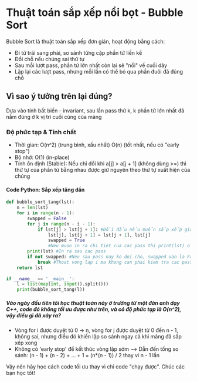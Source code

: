 # Thuật toán sắp xếp nổi bọt - Bubble Sort
Bubble Sort là thuật toán sắp xếp đơn giản, hoạt động bằng cách:
- Đi từ trái sang phải, so sánh từng cặp phần tử liền kề
- Đổi chỗ nếu chúng sai thứ tự
- Sau mỗi lượt pass, phần tử lớn nhất còn lại sẽ "nổi" về cuối dãy
- Lặp lại các lượt pass, nhưng mỗi lần có thể bỏ qua phần đuôi đã đúng chỗ

## Vì sao ý tưởng trên lại đúng?
Dựa vào tính bất biến - invariant, sau lần pass thứ k, k phần tử lớn nhất đã nằm đúng ở k vị trí cuối cùng của mảng

### Độ phức tạp & Tính chất
- Thời gian: O(n^2) (trung bình, xấu nhất)
             O(n) (tốt nhất, nếu có "early stop")
- Bộ nhớ: O(1) (in-place)
- Tính ổn định (Stable): Nếu chỉ đổi khi a[j] > a[j + 1] (không dùng >=) thì thứ tự của phần tử bằng nhau được giữ nguyên theo thứ tự xuất hiện của chúng

#### Code Python: Sắp xếp tăng dần
```python
def bubble_sort_tang(lst):
    n = len(lst)
    for i in range(n - 1):
        swapped = False
        for j in range(n - i - 1):
            if lst[j] > lst[j + 1]: #Đổi dấu nếu muốn sắp xếp giảm dần
                lst[j], lst[j + 1] = lst[j + 1], lst[j]
                swapped = True
                #Neu muon in ra chi tiet cua cac pass thi print(lst) o day
        print(lst) #In ra sau cac pass
        if not swapped: #Neu sau pass nay ko doi cho, swapped van la False thi mang nay k can sap xep
            break #Thoat vong lap i ma khong can phai kiem tra cac pass tiep theo
    return lst
    
if __name__ == '__main__':
    l = list(map(int, input().split()))
    print(bubble_sort_tang(l))
```
##### Vào ngày đầu tiên tôi học thuật toán này ở trường từ một đàn anh dạy C++, code đó không tối ưu được như trên, và có độ phức tạp là O(n^2), vậy điều gì đã xảy ra?
- Vòng for i được duyệt từ 0 -> n, vòng for j được duyệt từ 0 đến n - 1, không sai, nhưng điều đó khiến lặp so sánh ngay cả khi mảng đã sắp xếp xong
- Không có 'early stop' để kết thúc vòng lặp sớm
  --> Dẫn đến tổng so sánh: (n - 1) + (n - 2) + ... + 1 = (n*(n - 1)) / 2 thay vì n - 1 lần

Vậy nên hãy học cách code tối ưu thay vì chỉ code "chạy được". Chúc các bạn học tốt!
